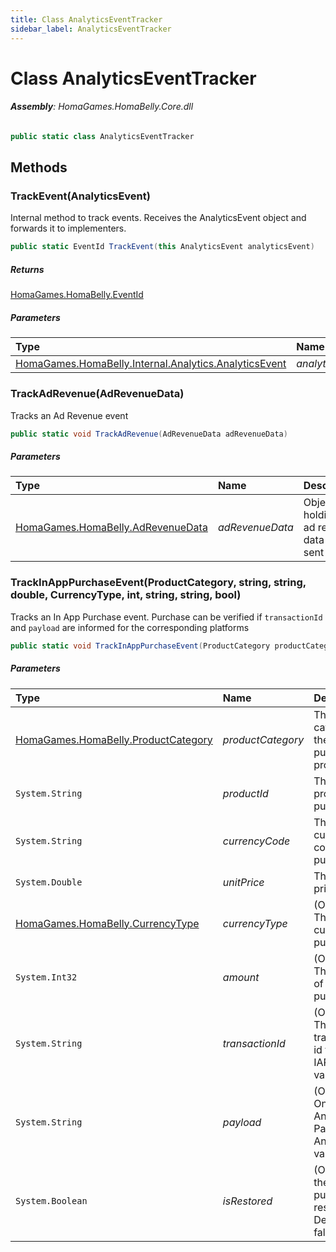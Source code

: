 ```yaml
---
title: Class AnalyticsEventTracker
sidebar_label: AnalyticsEventTracker
---
```

# Class AnalyticsEventTracker


###### **Assembly**: HomaGames.HomaBelly.Core.dll

```csharp title="Declaration"
public static class AnalyticsEventTracker
```
## Methods
### TrackEvent(AnalyticsEvent)
Internal method to track events. Receives the AnalyticsEvent object and forwards it to implementers.

```csharp title="Declaration"
public static EventId TrackEvent(this AnalyticsEvent analyticsEvent)
```

##### Returns

[HomaGames.HomaBelly.EventId](../HomaGames.HomaBelly/EventId)

##### Parameters

| Type | Name |
|:--- |:--- |
| [HomaGames.HomaBelly.Internal.Analytics.AnalyticsEvent](../HomaGames.HomaBelly.Internal.Analytics/AnalyticsEvent) | *analyticsEvent* |

### TrackAdRevenue(AdRevenueData)
Tracks an Ad Revenue event

```csharp title="Declaration"
public static void TrackAdRevenue(AdRevenueData adRevenueData)
```

##### Parameters

| Type | Name | Description |
|:--- |:--- |:--- |
| [HomaGames.HomaBelly.AdRevenueData](../HomaGames.HomaBelly/AdRevenueData) | *adRevenueData* | Object holding all ad revenue data to be sent |

### TrackInAppPurchaseEvent(ProductCategory, string, string, double, CurrencyType, int, string, string, bool)
Tracks an In App Purchase event. Purchase can be verified if
`transactionId` and `payload` are informed for the corresponding platforms

```csharp title="Declaration"
public static void TrackInAppPurchaseEvent(ProductCategory productCategory, string productId, string currencyCode, double unitPrice, CurrencyType currencyType = CurrencyType.Other, int amount = 0, string transactionId = null, string payload = null, bool isRestored = false)
```

##### Parameters

| Type | Name | Description |
|:--- |:--- |:--- |
| [HomaGames.HomaBelly.ProductCategory](../HomaGames.HomaBelly/ProductCategory) | *productCategory* | The category of the purchased product |
| `System.String` | *productId* | The product id purchased |
| `System.String` | *currencyCode* | The currency code of the purchase |
| `System.Double` | *unitPrice* | The unit price |
| [HomaGames.HomaBelly.CurrencyType](../HomaGames.HomaBelly/CurrencyType) | *currencyType* | (Optional) The type of currency purchased |
| `System.Int32` | *amount* | (Optional) The amount of currency purchased |
| `System.String` | *transactionId* | (Optional) The transaction id for the IAP validation |
| `System.String` | *payload* | (Optional - Only Android) Payload for Android IAP validation |
| `System.Boolean` | *isRestored* | (Optional) If the purchase is restored. Default is false |

